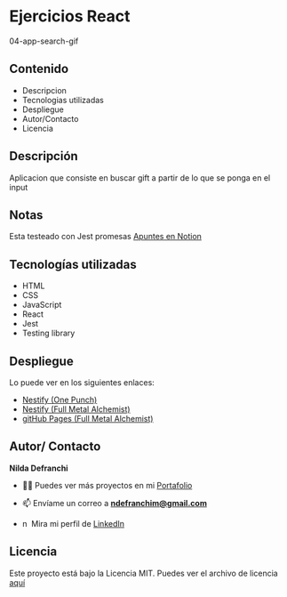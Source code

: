 # Ejercicios React

04-app-search-gif

## Contenido
- Descripcion
- Tecnologias utilizadas
- Despliegue
- Autor/Contacto
- Licencia

## Descripción

Aplicacion que consiste en buscar gift a partir de lo que se ponga  en el input

## Notas

Esta testeado con Jest promesas [Apuntes en Notion](https://www.notion.so/Notas-React-4b5db1dcac1948e7b44da4dfec237aeb?pvs=4#de97cbb9435f4823bb864c59170b78a2)

## Tecnologías utilizadas

- HTML 
- CSS
- JavaScript
- React
- Jest
- Testing library

## Despliegue

Lo puede ver en los siguientes enlaces:
- [Nestify (One Punch)](https://app-gifs-mar.netlify.app)
- [Nestify (Full Metal Alchemist)](https://buscador-mix-gif.netlify.app)
- [gitHub Pages (Full Metal Alchemist)](https://ndef10.github.io/app-search-gif/)

## Autor/ Contacto

**Nilda Defranchi**

- 👨‍💻 Puedes ver más proyectos en mi [Portafolio](https://nildadefranchi.com)

- 📫 Envíame un correo a **ndefranchim@gmail.com**

- <p><img align="left" src="https://raw.githubusercontent.com/rahuldkjain/github-profile-readme-generator/master/src/images/icons/Social/linked-in-alt.svg" alt="ndefranchi" height="15" width="15" style="margin-right: 1px;" />Mira mi perfil de <a href="https://www.linkedin.com/in/nildadefranchi/">LinkedIn</a>
</p>

## Licencia
Este proyecto está bajo la Licencia MIT. Puedes ver el archivo de licencia [aquí](https://www.mit.edu/search/?q=licence+mit#gsc.tab=0&gsc.q=licence%20mit&gsc.page=1.) 




